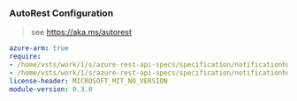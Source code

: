 ### AutoRest Configuration

> see https://aka.ms/autorest

``` yaml
azure-arm: true
require:
- /home/vsts/work/1/s/azure-rest-api-specs/specification/notificationhubs/resource-manager/readme.md
- /home/vsts/work/1/s/azure-rest-api-specs/specification/notificationhubs/resource-manager/readme.go.md
license-header: MICROSOFT_MIT_NO_VERSION
module-version: 0.3.0
```